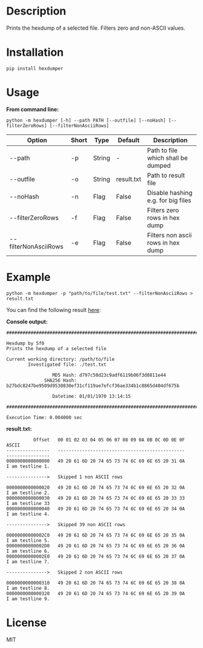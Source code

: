 # Description

Prints the hexdump of a selected file. Filters zero and non-ASCII values.


# Installation

`pip install hexdumper`

# Usage

**From command line:**

`python -m hexdumper [-h] --path PATH [--outfile] [--noHash] [--filterZeroRows] [--filterNonAsciiRows]`

| Option | Short | Type | Default | Description |
|---|---|---|---|---|
|--path | -p | String | - | Path to file which shall be dumped |
|--outfile | -o | String | result.txt | Path to result file |
|--noHash | -n | Flag | False | Disable hashing e.g. for big files |
|--filterZeroRows | -f | Flag | False | Filters zero rows in hex dump |
|--filterNonAsciiRows | -e | Flag | False | Filters non ascii rows in hex dump |

# Example

`python -m hexdumper -p "path/to/file/test.txt" --filterNonAsciiRows > result.txt`

You can find the following result [here](./example/example.txt):

**Console output:**

```
###########################################################################################

Hexdump by 5f0
Prints the hexdump of a selected file

Current working directory: /path/to/file
        Investigated file: ./test.txt

                 MD5 Hash: d797c50d23c9adf6119b06f3d0811e44
              SHA256 Hash: b27bdc8247be9509d9530830ef31cf119ae7efcf36ae334b1c8865d404df675b

                 Datetime: 01/01/1970 13:14:15

###########################################################################################

Execution Time: 0.004000 sec
```

**result.txt:**

```
          Offset   00 01 02 03 04 05 06 07 08 09 0A 0B 0C 0D 0E 0F    ASCII           
----------------   -----------------------------------------------    ----------------
0000000000000000   49 20 61 6D 20 74 65 73 74 6C 69 6E 65 20 31 0A    I am testline 1. 

--------------->   Skipped 1 non ASCII rows  

0000000000000020   49 20 61 6D 20 74 65 73 74 6C 69 6E 65 20 32 0A    I am testline 2. 
0000000000000030   49 20 61 6D 20 74 65 73 74 6C 69 6E 65 20 33 33    I am testline 33 
0000000000000040   49 20 61 6D 20 74 65 73 74 6C 69 6E 65 20 34 0A    I am testline 4. 

--------------->   Skipped 39 non ASCII rows  

00000000000002C0   49 20 61 6D 20 74 65 73 74 6C 69 6E 65 20 35 0A    I am testline 5. 
00000000000002D0   49 20 61 6D 20 74 65 73 74 6C 69 6E 65 20 36 0A    I am testline 6. 
00000000000002E0   49 20 61 6D 20 74 65 73 74 6C 69 6E 65 20 37 0A    I am testline 7. 

--------------->   Skipped 2 non ASCII rows  

0000000000000310   49 20 61 6D 20 74 65 73 74 6C 69 6E 65 20 38 0A    I am testline 8. 
0000000000000320   49 20 61 6D 20 74 65 73 74 6C 69 6E 65 20 39 0A    I am testline 9. 
```


# License

MIT